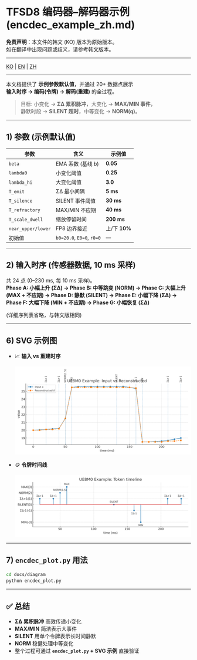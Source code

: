# TFSD8 编码器–解码器示例 (encdec_example_zh.md)

**免责声明**：本文件的韩文 (KO) 版本为原始版本。  
如在翻译中出现问题或歧义，请参考韩文版本。

---

[KO](encdec_example.md) | [EN](encdec_example_en.md) | [ZH](encdec_example_zh.md)

---

本文档提供了 **示例参数默认值**，并通过 20+ 数据点展示  
**输入时序 → 编码(令牌) → 解码(重建)** 的全过程。

> 目标: 小变化 → **ΣΔ 累积脉冲**，大变化 → **MAX/MIN 事件**，  
> 静默时段 → **SILENT 超时**，中等变化 → **NORM(q)**。

---

## 1) 参数 (示例默认值)

| 参数 | 含义 | 示例值 |
|---|---|---|
| `beta` | EMA 系数 (基线 b) | **0.05** |
| `lambda0` | 小变化阈值 | **0.25** |
| `lambda_hi` | 大变化阈值 | **3.0** |
| `T_emit` | ΣΔ 最小间隔 | **5 ms** |
| `T_silence` | SILENT 事件阈值 | **30 ms** |
| `T_refractory` | MAX/MIN 不应期 | **40 ms** |
| `T_scale_dwell` | 缩放停留时间 | **200 ms** |
| `near_upper/lower` | FP8 边界接近 | 上/下 **10%** |
| 初始值 | `b0=20.0`, `E0=0`, `r0=0` | — |

---

## 2) 输入时序 (传感器数据, 10 ms 采样)

共 24 点 (0–230 ms, 每 10 ms 采样)。  
**Phase A: 小幅上升 (ΣΔ) → Phase B: 中等跳变 (NORM) → Phase C: 大幅上升 (MAX + 不应期) → Phase D: 静默 (SILENT) → Phase E: 小幅下降 (ΣΔ) → Phase F: 大幅下降 (MIN + 不应期) → Phase G: 小幅恢复 (ΣΔ)**

(详细序列表省略，与韩文版相同)

---

## 6) SVG 示例图

- 📈 **输入 vs 重建时序**  
  
  ![输入 vs 重建时序](diagrams/encdec_timeseries.svg)  

- 🪙  **令牌时间线**
  
  ![令牌时间线](diagrams/encdec_tokens.svg)


---

## 7) `encdec_plot.py` 用法

```bash
cd docs/diagram
python encdec_plot.py
```

---

## ✅ 总结

- **ΣΔ 累积脉冲** 高效传递小变化  
- **MAX/MIN** 简洁表示大事件  
- **SILENT** 用单个令牌表示长时间静默  
- **NORM** 稳健处理中等变化  
- 整个过程可通过 **`encdec_plot.py` + SVG 示例** 直接验证
